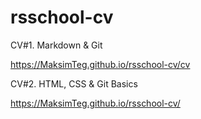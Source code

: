 # rsschool-cv


CV#1. Markdown & Git
  
  https://MaksimTeg.github.io/rsschool-cv/cv
  
  
  
 CV#2. HTML, CSS & Git Basics
  
  
  https://MaksimTeg.github.io/rsschool-cv/
